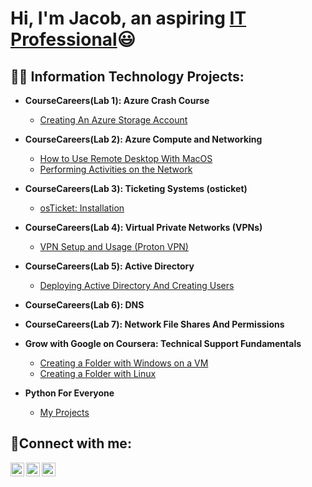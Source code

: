 <h1>Hi, I'm Jacob, an aspiring <a href="https://linkedin.com/in/jacob-andrade-065686140"> IT Professional</a>😃</h1>

<h2>👨‍💻 Information Technology Projects:</h2>

- <b>CourseCareers(Lab 1): Azure Crash Course</b>
  - [Creating An Azure Storage Account](https://github.com/andradejacob36/Creating-An-Azure-Storage-Account)

- <b>CourseCareers(Lab 2): Azure Compute and Networking </b>
  - [How to Use Remote Desktop With MacOS](https://github.com/andradejacob36/How-to-Use-Remote-Desktop-With-MacOS)
  - [Performing Activities on the Network](https://github.com/andradejacob36/)


- <b>CourseCareers(Lab 3): Ticketing Systems (osticket)</b>
  - [osTicket: Installation](https://github.com/andradejacob36/osTicket-Help-Desk-Implementation)

- <b>CourseCareers(Lab 4): Virtual Private Networks (VPNs) </b>
  - [VPN Setup and Usage (Proton VPN)](https://github.com/andradejacob36/VPN-Setup-and-Usage-Proton-VPN)

- <b>CourseCareers(Lab 5): Active Directory </b>
  - [Deploying Active Directory And Creating Users](https://github.com/andradejacob36/Implementing-Active-Directory-On-Premises-in-Azure.)

- <b>CourseCareers(Lab 6): DNS </b>
- <b>CourseCareers(Lab 7): Network File Shares And Permissions </b>

- <b>Grow with Google on Coursera: Technical Support Fundamentals</b>
  - [Creating a Folder with Windows on a VM](https://github.com/andradejacob36/Creating-a-Folder-with-Windows-on-a-VM)
  - [Creating a Folder with Linux](https://github.com/andradejacob36/Creating-a-Folder-with-Linux)

- <b>Python For Everyone</b>
  - [My Projects](https://github.com/andradejacob36/Python-for-Everyone)


<h2>🤳Connect with me:</h2>

[<img align="left" alt="Josh | Twitter" width="22px" src="https://cdn.jsdelivr.net/npm/simple-icons@v3/icons/twitter.svg" />][twitter]
[<img align="left" alt="Josh | LinkedIn" width="22px" src="https://cdn.jsdelivr.net/npm/simple-icons@v3/icons/linkedin.svg" />][linkedin]
[<img align="left" alt="Josh | Instagram" width="22px" src="https://cdn.jsdelivr.net/npm/simple-icons@v3/icons/instagram.svg" />][instagram]

[twitter]: https://twitter.com/@andradejacob36
[instagram]: https://www.instagram.com/j_andrade_2019
[linkedin]: https://linkedin.com/in/jacob-andrade-065686140

